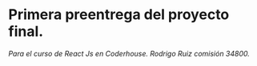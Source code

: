 # Primera preentrega del proyecto final. 
*Para el curso de React Js en Coderhouse. Rodrigo Ruiz comisión 34800.*
